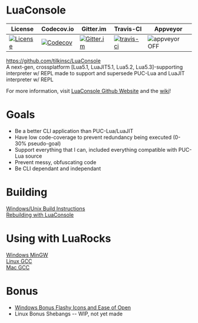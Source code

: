 # LuaConsole
| License | Codecov.io | Gitter.im | Travis-CI | Appveyor |
| ------- | ---------- | --------- | --------- | -------- |
| [![License](https://img.shields.io/github/license/tilkinsc/LuaConsole.svg)](https://github.com/tilkinsc/LuaConsole/blob/master/LICENSE) | [![Codecov](https://codecov.io/gh/tilkinsc/LuaConsole/coverage.svg?branch=master)](https://codecov.io/gh/tilkinsc/LuaConsole) | [![Gitter.im](https://badges.gitter.im/tilkinsc/LuaConsole.png)](https://gitter.im/LuaConsole) | [![travis-ci](https://travis-ci.org/tilkinsc/LuaConsole.svg?branch=master)](https://travis-ci.org/tilkinsc/LuaConsole) | ![appveyor](https://ci.appveyor.com/api/projects/status/github/tilkinsc/LuaConsole?svg=true) OFF |  

https://github.com/tilkinsc/LuaConsole    
A next-gen, crossplatform \[Lua5.1, LuaJIT5.1, Lua5.2, Lua5.3\]-supporting interpreter w/ REPL made to support and supersede PUC-Lua and LuaJIT interpreter w/ REPL

For more information, visit [LuaConsole Github Website](https://tilkinsc.github.io/LuaConsole) and the [wiki](https://github.com/tilkinsc/LuaConsole/wiki)!   

# Goals
* Be a better CLI application than PUC-Lua/LuaJIT
* Have low code-coverage to prevent redundancy being executed (0-30% pseudo-goal)
* Support everything that I can, included everything compatible with PUC-Lua source
* Prevent messy, obfuscating code
* Be CLI dependant and independant

# Building
[Windows/Unix Build Instructions](https://github.com/tilkinsc/LuaConsole/wiki/Build-Instructions)  
[Rebuilding with LuaConsole](https://github.com/tilkinsc/LuaConsole/wiki/Rebuilding-LuaConsole-with-Lua)  

# Using with LuaRocks
[Windows MinGW](https://github.com/tilkinsc/LuaConsole/wiki/LuaRocks-Support-Windows-MinGW)  
[Linux GCC](https://github.com/tilkinsc/LuaConsole/wiki/LuaRocks-Support-Linux-GCC)  
[Mac GCC](https://github.com/tilkinsc/LuaConsole/wiki/LuaRocks-Support-Mac-GCC)  

# Bonus
* [Windows Bonus Flashy Icons and Ease of Open](https://github.com/tilkinsc/LuaConsole/wiki/Windows-Bonus---Flashy-Icons-and-Ease-of-Open)  
* Linux Bonus Shebangs -- WIP, not yet made
